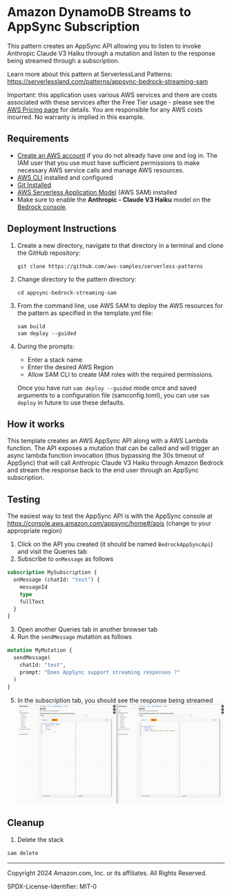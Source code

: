 # Amazon DynamoDB Streams to AppSync Subscription

This pattern creates an AppSync API allowing you to listen to invoke Anthropic Claude V3 Haiku through a mutation and listen to the response being streamed through a subscription.

Learn more about this pattern at ServerlessLand Patterns: https://serverlessland.com/patterns/appsync-bedrock-streaming-sam

Important: this application uses various AWS services and there are costs associated with these services after the Free Tier usage - please see the [AWS Pricing page](https://aws.amazon.com/pricing/) for details. You are responsible for any AWS costs incurred. No warranty is implied in this example.

## Requirements

* [Create an AWS account](https://portal.aws.amazon.com/gp/aws/developer/registration/index.html) if you do not already have one and log in. The IAM user that you use must have sufficient permissions to make necessary AWS service calls and manage AWS resources.
* [AWS CLI](https://docs.aws.amazon.com/cli/latest/userguide/install-cliv2.html) installed and configured
* [Git Installed](https://git-scm.com/book/en/v2/Getting-Started-Installing-Git)
* [AWS Serverless Application Model](https://docs.aws.amazon.com/serverless-application-model/latest/developerguide/serverless-sam-cli-install.html) (AWS SAM) installed
* Make sure to enable the **Anthropic - Claude V3 Haiku** model on the [Bedrock console](https://console.aws.amazon.com/bedrock/home#/modelaccess).

## Deployment Instructions

1. Create a new directory, navigate to that directory in a terminal and clone the GitHub repository:
    ``` 
    git clone https://github.com/aws-samples/serverless-patterns
    ```
2. Change directory to the pattern directory:
    ```
    cd appsync-bedrock-streaming-sam
    ```
3. From the command line, use AWS SAM to deploy the AWS resources for the pattern as specified in the template.yml file:
    ```
    sam build
    sam deploy --guided
    ```
4. During the prompts:
    * Enter a stack name
    * Enter the desired AWS Region
    * Allow SAM CLI to create IAM roles with the required permissions.

    Once you have run `sam deploy --guided` mode once and saved arguments to a configuration file (samconfig.toml), you can use `sam deploy` in future to use these defaults.

## How it works

This template creates an AWS AppSync API along with a AWS Lambda function. The API exposes a mutation that can be called and will trigger an async lambda function invocation (thus bypassing the 30s timeout of AppSync) that will call Anthropic Claude V3 Haiku through Amazon Bedrock and stream the response back to the end user through an AppSync subscription.

## Testing

The easiest way to test the AppSync API is with the AppSync console at https://console.aws.amazon.com/appsync/home#/apis (change to your appropriate region)

1. Click on the API you created (it should be named `BedrockAppSyncApi`) and visit the Queries tab
2. Subscribe to `onMessage` as follows
  ```graphql
  subscription MySubscription {
    onMessage (chatId: "test") {
      messageId
      type
      fullText
    }
  }
  ```
3. Open another Queries tab in another browser tab
4. Run the `sendMessage` mutation as follows
  ```graphql
  mutation MyMutation {
    sendMessage(
      chatId: "test", 
      prompt: "Does AppSync support streaming responses ?"
    )
  }
  ```
5. In the subscription tab, you should see the response being streamed
  ![recording](recording.gif)

## Cleanup
 
1. Delete the stack
  ```bash
  sam delete
  ```
----
Copyright 2024 Amazon.com, Inc. or its affiliates. All Rights Reserved.

SPDX-License-Identifier: MIT-0